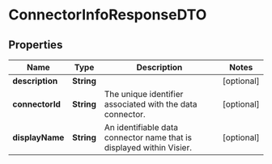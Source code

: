 

# ConnectorInfoResponseDTO


## Properties

| Name | Type | Description | Notes |
|------------ | ------------- | ------------- | -------------|
|**description** | **String** |  |  [optional] |
|**connectorId** | **String** | The unique identifier associated with the data connector. |  [optional] |
|**displayName** | **String** | An identifiable data connector name that is displayed within Visier. |  [optional] |



